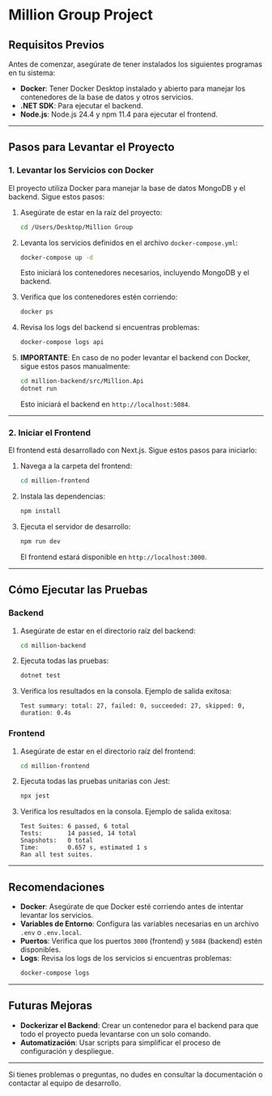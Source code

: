 # Million Group Project

## Requisitos Previos

Antes de comenzar, asegúrate de tener instalados los siguientes programas en tu sistema:

- **Docker**: Tener Docker Desktop instalado y abierto para manejar los contenedores de la base de datos y otros servicios.
- **.NET SDK**: Para ejecutar el backend.
- **Node.js**: Node.js 24.4 y npm 11.4 para ejecutar el frontend.

---

## Pasos para Levantar el Proyecto

### 1. Levantar los Servicios con Docker

El proyecto utiliza Docker para manejar la base de datos MongoDB y el backend. Sigue estos pasos:

1. Asegúrate de estar en la raíz del proyecto:
   ```bash
   cd /Users/Desktop/Million Group
   ```

2. Levanta los servicios definidos en el archivo `docker-compose.yml`:
   ```bash
   docker-compose up -d
   ```

   Esto iniciará los contenedores necesarios, incluyendo MongoDB y el backend.

3. Verifica que los contenedores estén corriendo:
   ```bash
   docker ps
   ```

4. Revisa los logs del backend si encuentras problemas:
   ```bash
   docker-compose logs api
   ```

5. **IMPORTANTE**: En caso de no poder levantar el backend con Docker, sigue estos pasos manualmente:
   ```bash
   cd million-backend/src/Million.Api
   dotnet run
   ```

   Esto iniciará el backend en `http://localhost:5084`.

---

### 2. Iniciar el Frontend

El frontend está desarrollado con Next.js. Sigue estos pasos para iniciarlo:

1. Navega a la carpeta del frontend:
   ```bash
   cd million-frontend
   ```

2. Instala las dependencias:
   ```bash
   npm install
   ```

3. Ejecuta el servidor de desarrollo:
   ```bash
   npm run dev
   ```

   El frontend estará disponible en `http://localhost:3000`.

---

## Cómo Ejecutar las Pruebas

### Backend

1. Asegúrate de estar en el directorio raíz del backend:
   ```bash
   cd million-backend
   ```

2. Ejecuta todas las pruebas:
   ```bash
   dotnet test
   ```

3. Verifica los resultados en la consola. Ejemplo de salida exitosa:
   ```
   Test summary: total: 27, failed: 0, succeeded: 27, skipped: 0, duration: 0.4s
   ```

### Frontend

1. Asegúrate de estar en el directorio raíz del frontend:
   ```bash
   cd million-frontend
   ```

2. Ejecuta todas las pruebas unitarias con Jest:
   ```bash
   npx jest
   ```

3. Verifica los resultados en la consola. Ejemplo de salida exitosa:
   ```
   Test Suites: 6 passed, 6 total
   Tests:       14 passed, 14 total
   Snapshots:   0 total
   Time:        0.657 s, estimated 1 s
   Ran all test suites.
   ```

---

## Recomendaciones

- **Docker**: Asegúrate de que Docker esté corriendo antes de intentar levantar los servicios.
- **Variables de Entorno**: Configura las variables necesarias en un archivo `.env` o `.env.local`.
- **Puertos**: Verifica que los puertos `3000` (frontend) y `5084` (backend) estén disponibles.
- **Logs**: Revisa los logs de los servicios si encuentras problemas:
  ```bash
  docker-compose logs
  ```

---

## Futuras Mejoras

- **Dockerizar el Backend**: Crear un contenedor para el backend para que todo el proyecto pueda levantarse con un solo comando.
- **Automatización**: Usar scripts para simplificar el proceso de configuración y despliegue.

---

Si tienes problemas o preguntas, no dudes en consultar la documentación o contactar al equipo de desarrollo.